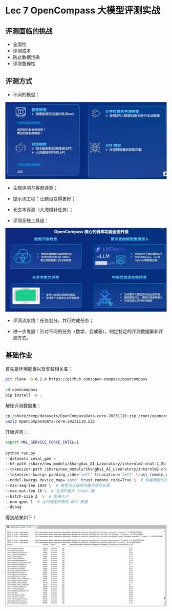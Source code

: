 # Lec 7 OpenCompass 大模型评测实战

## 评测面临的挑战

+ 全面性
+ 评测成本
+ 防止数据污染
+ 评测鲁棒性

## 评测方式

+ 不同的模型：

![alt text](pic/7-1.png)

+ 主观评测与客观评测；

+ 提示词工程：让题目变得更好；

+ 长文本评测（大海捞针任务）；

+ 评测全栈工具链：

![alt text](pic/7-2.png)

+ 评测流水线：任务划分，并行完成任务；

+ 进一步发展：针对不同的任务（数学、变成等），制定特定的评测数据集和评测方式。

## 基础作业

首先是环境配置以及安装相关库：

```bash
git clone -b 0.2.4 https://github.com/open-compass/opencompass

cd opencompass
pip install -e .
```

解压评测数据集：

```bash
cp /share/temp/datasets/OpenCompassData-core-20231110.zip /root/opencompass/
unzip OpenCompassData-core-20231110.zip
```

开始评测：

```bash
export MKL_SERVICE_FORCE_INTEL=1

python run.py
--datasets ceval_gen \
--hf-path /share/new_models/Shanghai_AI_Laboratory/internlm2-chat-1_8b \  # HuggingFace 模型路径
--tokenizer-path /share/new_models/Shanghai_AI_Laboratory/internlm2-chat-1_8b \  # HuggingFace tokenizer 路径（如果与模型路径相同，可以省略）
--tokenizer-kwargs padding_side='left' truncation='left' trust_remote_code=True \  # 构建 tokenizer 的参数
--model-kwargs device_map='auto' trust_remote_code=True \  # 构建模型的参数
--max-seq-len 1024 \  # 模型可以接受的最大序列长度
--max-out-len 16 \  # 生成的最大 token 数
--batch-size 2  \  # 批量大小
--num-gpus 1  # 运行模型所需的 GPU 数量
--debug
```

得到结果如下：

![alt text](pic/7-3.png)